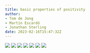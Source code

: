 ```yaml
---
title: basic properties of positivity
author: 
- Tom de Jong
- Martín Escardó
- Jonathan Sterling
date: 2023-02-16T15:47:32Z
---
```


![](jms-001M)
![](jms-002H)
![](jms-0029)
![](jms-0028)
![](jms-001O)
![](jms-001P)
![](jms-001N)
